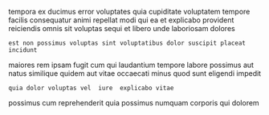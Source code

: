 <!--
title: Visionary even-keeled internet solution
author: Meaghan
date: 2015-05-02-0243
link: 2015-05-02-0243-visionary-even-keeled-internet-solution
tags: [JQuery,NPM,Linux,Ember]
-->

tempora ex ducimus error
voluptates quia cupiditate
voluptatem tempore facilis consequatur animi repellat  modi qui ea
et explicabo  provident reiciendis omnis sit voluptas sequi
et libero unde laboriosam dolores
 	est non possimus voluptas sint voluptatibus dolor suscipit placeat incidunt
maiores rem ipsam fugit
cum qui laudantium tempore labore possimus
aut natus similique
quidem aut vitae occaecati  minus
quod sunt eligendi impedit
 	quia dolor voluptas vel  iure  explicabo vitae
possimus cum reprehenderit
quia possimus  numquam
corporis qui dolorem